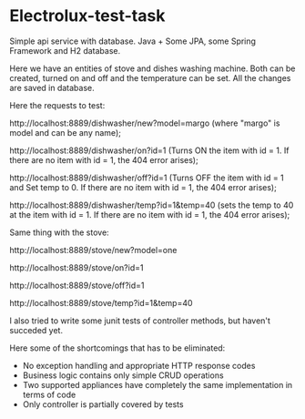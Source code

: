 # Electrolux-test-task

Simple api service with database. Java + Some JPA, some Spring Framework and H2 database.

Here we have an entities of stove and dishes washing machine. Both can be created, turned on and off and the temperature can be set. All the changes are saved in database.

Here the requests to test:

http://localhost:8889/dishwasher/new?model=margo (where "margo" is model and can be any name);
 
http://localhost:8889/dishwasher/on?id=1 (Turns ON the item with id = 1. If there are no item with id = 1, the 404 error arises);

http://localhost:8889/dishwasher/off?id=1 (Turns OFF the item with id = 1 and Set temp to 0. If there are no item with id = 1, the 404 error arises);

http://localhost:8889/dishwasher/temp?id=1&temp=40 (sets the temp to 40 at the item with id = 1. If there are no item with id = 1, the 404 error arises);


Same thing with the stove:

http://localhost:8889/stove/new?model=one
 
http://localhost:8889/stove/on?id=1

http://localhost:8889/stove/off?id=1

http://localhost:8889/stove/temp?id=1&temp=40


I also tried to write some junit tests of controller methods, but haven't succeded yet.

Here some of the shortcomings that has to be eliminated:
- No exception handling and appropriate HTTP response codes
- Business logic contains only simple CRUD operations
- Two supported appliances have completely the same implementation in terms of code
- Only controller is partially covered by tests
